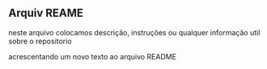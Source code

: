 ## **Arquiv REAME**

neste arquivo colocamos  descrição, instruções ou qualquer informação util sobre o repositorio

acrescentando um novo texto ao arquivo README
